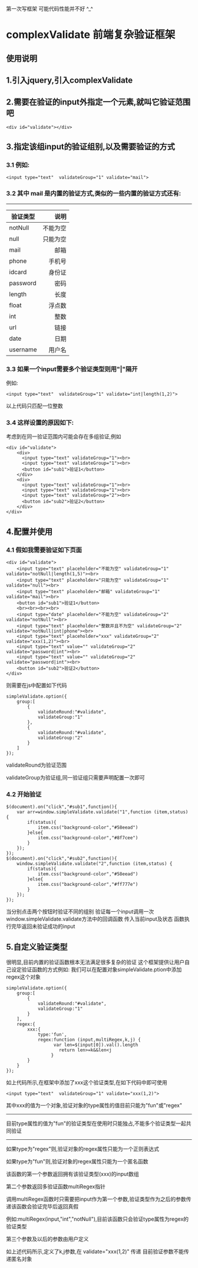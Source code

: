 第一次写框架 可能代码性能并不好 ^_^

# complexValidate 前端复杂验证框架

## 使用说明

## 1.引入jquery,引入complexValidate

## 2.需要在验证的input外指定一个元素,就叫它验证范围吧
```
<div id="validate"></div>
```
## 3.指定该组input的验证组别,以及需要验证的方式
### 3.1 例如:

```
<input type="text"  validateGroup="1" validate="mail">
```
### 3.2 其中 mail 是内置的验证方式,类似的一些内置的验证方式还有:
******
|    验证类型   |   说明   |
| --------     | -----:   |
| notNull      |不能为空  | 
| null         |只能为空  |
| mail         |邮箱      |
| phone        |手机号    |
| idcard       |身份证    |
| password     |密码      |
| length       |长度      |
| float        |浮点数   |
| int          |整数      |
| url          |链接      |
| date         |日期      |
| username     |用户名    |

### 3.3 如果一个input需要多个验证类型则用"|"隔开
例如:
```
<input type="text"  validateGroup="1" validate="int|length(1,2)">
```
以上代码只匹配一位整数


### 3.4 这样设置的原因如下:
考虑到在同一验证范围内可能会存在多组验证,例如
```
<div id="validate">
    <div>
      <input type="text" validateGroup="1"><br>
      <input type="text" validateGroup="1"><br>
      <button id="sub1">验证1</button>
    </div>
    <div>
      <input type="text" validateGroup="1"><br>
      <input type="text" validateGroup="1"><br>
      <input type="text" validateGroup="2"><br>
      <button id="sub2">验证2</button>
    </div>
</div>
```

## 4.配置并使用
### 4.1 假如我需要验证如下页面
```
<div id="validate">
    <input type="text" placeholder="不能为空" validateGroup="1" validate="notNull|length(1,5)"><br>
    <input type="text" placeholder="只能为空" validateGroup="1" validate="null"><br>
    <input type="text" placeholder="邮箱" validateGroup="1" validate="mail"><br>
    <button id="sub1">验证1</button>
    <br><br><br><br>
    <input type="date" placeholder="不能为空" validateGroup="2" validate="notNull"><br>
    <input type="text" placeholder="整数并且不为空" validateGroup="2" validate="notNull|int|phone"><br>
    <input type="text" placeholder="xxx" validateGroup="2" validate="xxx(1,2)"><br>
    <input type="text" value="" validateGroup="2" validate="password|int"><br>
    <input type="text" value="" validateGroup="2" validate="password|int"><br>
    <button id="sub2">验证2</button>
</div>
```
则需要在js中配置如下代码
```
simpleValidate.option({
    group:[
        {
            validateRound:"#validate",
            validateGroup:"1"
        },
        {
            validateRound:"#validate",
            validateGroup:"2"
        }
    ]
});
```
validateRound为验证范围

validateGroup为验证组,同一验证组只需要声明配置一次即可

### 4.2 开始验证
```
$(document).on("click","#sub1",function(){
    var arr=window.simpleValidate.validate("1",function (item,status) {
        if(status){
            item.css("background-color","#58eead")
        }else{
            item.css("background-color","#8f7cee")
        }
    });
});
$(document).on("click","#sub2",function(){
    window.simpleValidate.validate("2",function (item,status) {
        if(status){
            item.css("background-color","#58eead")
        }else{
            item.css("background-color","#ff777e")
        }
    });
});
```
当分别点击两个按钮时验证不同的组别
验证每一个input调用一次window.simpleValidate.validate方法中的回调函数
传入当前input及状态
函数执行完毕返回未验证成功的input

## 5.自定义验证类型
很明显,目前内置的验证函数根本无法满足很多复杂的验证
这个框架提供让用户自己设定验证函数的方式例如:
我们可以在配置对象simpleValidate.ption中添加regex这个对象
```
simpleValidate.option({
    group:[
        {
            validateRound:"#validate",
            validateGroup:"1"
        }
    ],
    regex:{
        xxx:{
            type:'fun',
            regex:function (input,multiRegex,k,j) {
                  var len=$(input[0]).val().length
                    return len>=k&&len<j
                 }
        }
    }
});
```
如上代码所示,在框架中添加了xxx这个验证类型,在如下代码中即可使用
```
<input type="text"  validateGroup="1" validate="xxx(1,2)">
```
其中xxx的值为一个对象,验证对象的type属性的值目前只能为"fun"或"regex"
***
目前type属性的值为"fun"的验证类型在使用时只能独占,不能多个验证类型一起共同验证
***
如果type为"regex"则,验证对象的regex属性只能为一个正则表达式

如果type为"fun"则,验证对象的regex属性只能为一个匿名函数

该函数的第一个参数返回拥有该验证类型(xxx)的input数组

第二个参数返回多验证函数multiRegex指针

调用multiRegex函数时只需要把input作为第一个参数,验证类型作为之后的参数传递该函数会验证完毕后返回真假

例如:multiRegex(input,"int","notNull"),目前该函数只会验证type属性为regex的验证类型

第三个参数及以后的参数由用户定义

如上述代码所示,定义了k,j参数,在 validate="xxx(1,2)" 传递
目前验证参数不能传递匿名对象











